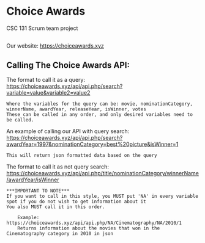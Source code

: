 # Choice Awards
CSC 131 Scrum team project

##
Our website: https://choiceawards.xyz

## Calling The Choice Awards API: 

The format to call it as a query: 
https://choiceawards.xyz/api/api.php/search?variable=value&variable2=value2

    Where the variables for the query can be: movie, nominationCategory, winnerName, awardYear, releaseYear, isWinner, votes
    These can be called in any order, and only desired variables need to be called.

An example of calling our API with query search:
https://choiceawards.xyz/api/api.php/search?awardYear=1997&nominationCategory=best%20picture&isWinner=1

    This will return json formatted data based on the query


The format to call it as not query search: 
https://choiceawards.xyz/api/api.php/title/nominationCategory/winnerName/awardYear/isWinner

    ***IMPORTANT TO NOTE***
    If you want to call in this style, you MUST put 'NA' in every variable spot if you do not wish to get information about it
    You also MUST call it in this order. 
    
        Example: https://choiceawards.xyz/api/api.php/NA/Cinematography/NA/2010/1
        Returns information about the movies that won in the Cinematography category in 2010 in json
